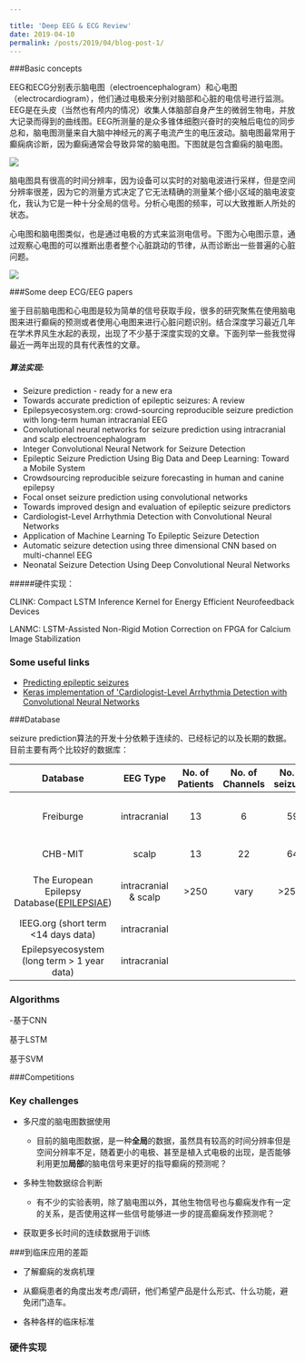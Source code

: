 ```yaml
---

title: 'Deep EEG & ECG Review'
date: 2019-04-10
permalink: /posts/2019/04/blog-post-1/
---
```


###Basic concepts

EEG和ECG分别表示脑电图（electroencephalogram）和心电图（electrocardiogram），他们通过电极来分别对脑部和心脏的电信号进行监测。EEG是在头皮（当然也有颅内的情况）收集人体脑部自身产生的微弱生物电，并放大记录而得到的曲线图。EEG所测量的是众多锥体细胞兴奋时的突触后电位的同步总和，脑电图测量来自大脑中神经元的离子电流产生的电压波动。脑电图最常用于癫痫病诊断，因为癫痫通常会导致异常的脑电图。下图就是包含癫痫的脑电图。

![](<https://upload.wikimedia.org/wikipedia/commons/2/26/Spike-waves.png>)

脑电图具有很高的时间分辨率，因为设备可以实时的对脑电波进行采样，但是空间分辨率很差，因为它的测量方式决定了它无法精确的测量某个细小区域的脑电波变化，我认为它是一种十分全局的信号。分析心电图的频率，可以大致推断人所处的状态。



心电图和脑电图类似，也是通过电极的方式来监测电信号。下图为心电图示意，通过观察心电图的可以推断出患者整个心脏跳动的节律，从而诊断出一些普遍的心脏问题。

![](<https://upload.wikimedia.org/wikipedia/commons/b/bd/12leadECG.jpg>)



###Some deep ECG/EEG papers

鉴于目前脑电图和心电图是较为简单的信号获取手段，很多的研究聚焦在使用脑电图来进行癫痫的预测或者使用心电图来进行心脏问题识别。结合深度学习最近几年在学术界风生水起的表现，出现了不少基于深度实现的文章。下面列举一些我觉得最近一两年出现的具有代表性的文章。

##### 算法实现:

- Seizure prediction - ready for a new era 
- Towards accurate prediction of epileptic seizures: A review
- Epilepsyecosystem.org: crowd-sourcing reproducible seizure prediction with long-term
  human intracranial EEG 
- Convolutional neural networks for seizure prediction using intracranial and scalp electroencephalogram
- Integer Convolutional Neural Network for Seizure Detection 
- Epileptic Seizure Prediction Using Big Data and Deep Learning: Toward a Mobile System 
- Crowdsourcing reproducible seizure forecasting in human and canine epilepsy
- Focal onset seizure prediction using convolutional networks 
- Towards improved design and evaluation of epileptic seizure predictors 
- Cardiologist-Level Arrhythmia Detection with Convolutional Neural Networks
- Application of Machine Learning To Epileptic Seizure Detection
- Automatic seizure detection using three dimensional CNN based on multi-channel EEG
- Neonatal Seizure Detection Using Deep Convolutional Neural Networks

#####硬件实现：

CLINK: Compact LSTM Inference Kernel for Energy Efficient Neurofeedback Devices

LANMC: LSTM-Assisted Non-Rigid Motion Correction on FPGA for Calcium Image Stabilization



### Some useful links

- [Predicting epileptic seizures](<https://irakorshunova.github.io/blog/seizures>)
- [Keras implementation of 'Cardiologist-Level Arrhythmia Detection with Convolutional Neural Networks ](<https://github.com/awni/ecg>)



###Database

seizure prediction算法的开发十分依赖于连续的、已经标记的以及长期的数据。目前主要有两个比较好的数据库：



|                           Database                           |       EEG Type       | No. of Patients | No. of Channels | No. of seizures |    Interictal hours    | Status                                                       |
| :----------------------------------------------------------: | :------------------: | :-------------: | :-------------: | :-------------: | :--------------------: | ------------------------------------------------------------ |
|                          Freiburge                           |     intracranial     |       13        |        6        |       59        |         311.4          | (Become part of [EPILEPSIAE](http://www.epilepsiae.eu/) Database) |
|                           CHB-MIT                            |        scalp         |       13        |       22        |       64        |          209           | Public available                                             |
| The European Epilepsy Database([EPILEPSIAE](http://www.epilepsiae.eu/)) | intracranial & scalp |      >250       |      vary       |      >2500      | \> 45,000 Hours of EEG | available for purchase                                       |
|             IEEG.org (short term <14 days data)              |     intracranial     |                 |                 |                 |                        | Public available                                             |
|         Epilepsyecosystem (long term > 1 year data)          |     intracranial     |                 |                 |                 |                        | License                                                      |



### Algorithms

-基于CNN

基于LSTM

基于SVM



###Competitions 







### Key challenges

- 多尺度的脑电图数据使用
  - 目前的脑电图数据，是一种**全局**的数据，虽然具有较高的时间分辨率但是空间分辨率不足，随着更小的电极、甚至是植入式电极的出现，是否能够利用更加**局部**的脑电信号来更好的指导癫痫的预测呢？
- 多种生物数据综合判断

  - 有不少的实验表明，除了脑电图以外，其他生物信号也与癫痫发作有一定的关系，是否使用这样一些信号能够进一步的提高癫痫发作预测呢？
- 获取更多长时间的连续数据用于训练

###到临床应用的差距

- 了解癫痫的发病机理

- 从癫痫患者的角度出发考虑/调研，他们希望产品是什么形式、什么功能，避免闭门造车。
- 各种各样的临床标准



### 硬件实现


